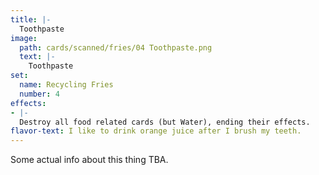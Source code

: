 ```yaml
---
title: |-
  Toothpaste
image: 
  path: cards/scanned/fries/04 Toothpaste.png
  text: |-
    Toothpaste
set:
  name: Recycling Fries
  number: 4
effects: 
- |-
  Destroy all food related cards (but Water), ending their effects.
flavor-text: I like to drink orange juice after I brush my teeth.
---
```

Some actual info about this thing TBA.
